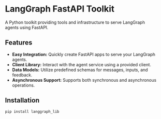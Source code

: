 # LangGraph FastAPI Toolkit

A Python toolkit providing tools and infrastructure to serve LangGraph agents using FastAPI.

## Features

- **Easy Integration:** Quickly create FastAPI apps to serve your LangGraph agents.
- **Client Library:** Interact with the agent service using a provided client.
- **Data Models:** Utilize predefined schemas for messages, inputs, and feedback.
- **Asynchronous Support:** Supports both synchronous and asynchronous operations.

## Installation

```bash
pip install langgraph_lib

